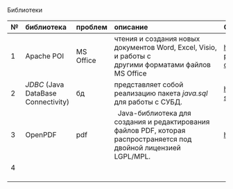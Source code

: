 ﻿Библиотеки

|№|библиотека|проблем|описание|Ссылка на статью|
| :- | :- | :- | :- | :- |
|1|Apache POI |MS Office|чтения и создания новых документов Word, Excel, Visio, и работы с другими форматами файлов MS Office|https://javadevblog.com/obzor-biblioteki-apache-poi-rabota-s-prilozheniyami-paketa-microsoft-office-v-java.html|
|2|*JDBC* (Java DataBase Connectivity)|бд|представляет собой реализацию пакета *java.sql* для работы с СУБД.|https://javarush.ru/groups/posts/1952-vvedenie-v-sql|
|3|OpenPDF |pdf|` `Java-библиотека для создания и редактирования файлов PDF, которая распространяется под двойной лицензией LGPL/MPL.|https://habr.com/ru/company/globalsign/blog/417277/|
|4|||||
||||||
||||||
||||||

